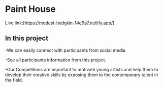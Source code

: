 # Paint House

Live link:[https://modest-hodgkin-14e9a7.netlify.app/]

## In this project

-We can easily connect with participants from social media.

-See all participants information from this project.

-Our Competitions are important to motivate young artists and help them to develop their creative skills by exposing them to the contemporary talent in the field.
